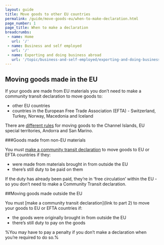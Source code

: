 ```yaml
---
layout: guide
title: Move goods to other EU countries
permalink: /guide/move-goods-eu/when-to-make-declaration.html
page_number: 1
page_title: When to make a declaration
breadcrumbs:
 - name: Home
   url: '/'
 - name: Business and self employed
   url: '/'
 - name: Exporting and doing business abroad
   url: '/topic/business-and-self-employed/exporting-and-doing-business-abroad.html'   
---
```


## Moving goods made in the EU

If your goods are made from EU materials you don’t need to make a community transit declaration to move goods to:

- other EU countries
- countries in the European Free Trade Association (EFTA) - Switzerland, Turkey, Norway, Macedonia and Iceland

There are [different rules](/guide/move-goods-eu/special-territories.html) for moving goods to the Channel Islands, EU special territories, Andorra and San Marino.

###Goods made from non-EU materials

You must [make a community transit declaration](/guide/make-declaration.html) to move goods to EU or EFTA countries if they:

- were made from materials brought in from outside the EU
- there’s still duty to be paid on them

If the duty has already been paid, they’re in ‘free circulation’ within the EU - so you don’t need to make a Community Transit declaration.

##Moving goods made outside the EU

You must [make a community transit declaration](link to part 2) to move your goods to EU or EFTA countries if:

- the goods were originally brought in from outside the EU
- there’s still duty to pay on the goods

%You may have to pay a penalty if you don’t make a declaration when you’re required to do so.%
